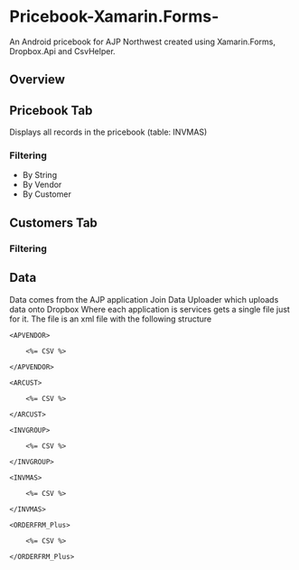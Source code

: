 # Pricebook-Xamarin.Forms-
An Android pricebook for AJP Northwest created using Xamarin.Forms, Dropbox.Api and CsvHelper.

## Overview



## Pricebook Tab
Displays all records in the pricebook (table: INVMAS)

### Filtering
* By String
* By Vendor
* By Customer

## Customers Tab

### Filtering


## 

## Data
Data comes from the AJP application Join Data Uploader which uploads data onto Dropbox Where each application is services gets a single file just for it.
The file is an xml file with the following structure 

<Database>

	<APVENDOR>
	
		<%= CSV %>
		
	</APVENDOR>
	
	<ARCUST>
	
		<%= CSV %>
		
	</ARCUST>
	
	<INVGROUP>
	
		<%= CSV %>
		
	</INVGROUP>
	
	<INVMAS>
	
		<%= CSV %>
		
	</INVMAS>
	
	<ORDERFRM_Plus>
	
		<%= CSV %>
		
	</ORDERFRM_Plus>
	
</Database>
